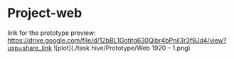 # Project-web

link for the prototype preview:
https://drive.google.com/file/d/12bBL1Gotitg630Qibr4bPniI3r3f9Jd4/view?usp=share_link
![plot](./task hive/Prototype/Web 1920 – 1.png)
